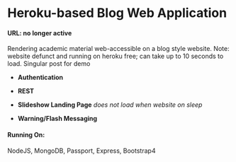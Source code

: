 # Heroku-based Blog Web Application #

#### URL: no longer active

Rendering academic material web-accessible on a blog style website.
Note: website defunct and running on heroku free; can take up to 10 seconds to load. Singular post for demo

* **Authentication**

* **REST**

* **Slideshow Landing Page** *does not load when website on sleep*

* **Warning/Flash Messaging**

#### Running On:

NodeJS, MongoDB, Passport, Express, Bootstrap4 
